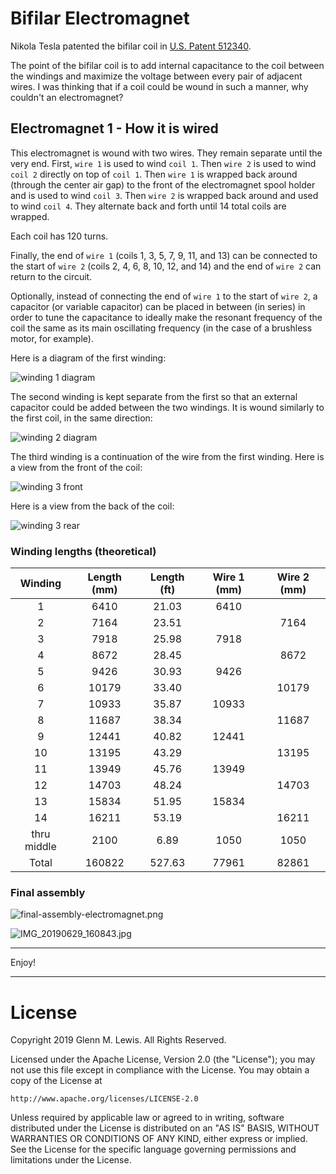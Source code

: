 # Bifilar Electromagnet

Nikola Tesla patented the bifilar coil in [U.S. Patent 512340](
https://teslauniverse.com/nikola-tesla/patents/us-patent-512340-coil-electro-magnets).

The point of the bifilar coil is to add internal capacitance to the coil
between the windings and maximize the voltage between every pair of adjacent
wires. I was thinking that if a coil could be wound in such a manner, why
couldn't an electromagnet?

## Electromagnet 1 - How it is wired

This electromagnet is wound with two wires. They remain separate until the
very end. First, `wire 1` is used to wind `coil 1`. Then `wire 2` is used
to wind `coil 2` directly on top of `coil 1`. Then `wire 1` is wrapped back
around (through the center air gap) to the front of the electromagnet spool
holder and is used to wind `coil 3`. Then `wire 2` is wrapped back around
and used to wind `coil 4`. They alternate back and forth until 14 total
coils are wrapped.

Each coil has 120 turns.

Finally, the end of `wire 1` (coils 1, 3, 5, 7, 9, 11, and 13) can be
connected to the start of `wire 2` (coils 2, 4, 6, 8, 10, 12, and 14)
and the end of `wire 2` can return to the circuit.

Optionally, instead of connecting the end of `wire 1` to the start of `wire 2`,
a capacitor (or variable capacitor) can be placed in between (in series)
in order to tune the capacitance to ideally make the resonant frequency
of the coil the same as its main oscillating frequency (in the case of
a brushless motor, for example).

Here is a diagram of the first winding:

![winding 1 diagram](coil1-winding-120turns-6920mm.png)

The second winding is kept separate from the first so that an external
capacitor could be added between the two windings. It is wound similarly
to the first coil, in the same direction:

![winding 2 diagram](coil2-winding-120turns-7664mm.png)

The third winding is a continuation of the wire from the first winding.
Here is a view from the front of the coil:

![winding 3 front](coil3-front.png)

Here is a view from the back of the coil:

![winding 3 rear](coil3-rear.png)

### Winding lengths (theoretical)

|  Winding  | Length (mm) | Length (ft) | Wire 1 (mm) | Wire 2 (mm) |
|   :---:   |   :---:     |   :---:     |   :---:     |   :---:     |
|     1     |    6410     |   21.03     |    6410     |             |
|     2     |    7164     |   23.51     |             |    7164     |
|     3     |    7918     |   25.98     |    7918     |             |
|     4     |    8672     |   28.45     |             |    8672     |
|     5     |    9426     |   30.93     |    9426     |             |
|     6     |   10179     |   33.40     |             |   10179     |
|     7     |   10933     |   35.87     |   10933     |             |
|     8     |   11687     |   38.34     |             |   11687     |
|     9     |   12441     |   40.82     |   12441     |             |
|    10     |   13195     |   43.29     |             |   13195     |
|    11     |   13949     |   45.76     |   13949     |             |
|    12     |   14703     |   48.24     |             |   14703     |
|    13     |   15834     |   51.95     |   15834     |             |
|    14     |   16211     |   53.19     |             |   16211     |
|thru middle|    2100     |    6.89     |    1050     |    1050     |
|  Total    |  160822     |  527.63     |   77961     |   82861     |

### Final assembly

![final-assembly-electromagnet.png](final-assembly-electromagnet.png)

![IMG_20190629_160843.jpg](IMG_20190629_160843.jpg)

----------------------------------------------------------------------

Enjoy!

----------------------------------------------------------------------

# License

Copyright 2019 Glenn M. Lewis. All Rights Reserved.

Licensed under the Apache License, Version 2.0 (the "License");
you may not use this file except in compliance with the License.
You may obtain a copy of the License at

    http://www.apache.org/licenses/LICENSE-2.0

Unless required by applicable law or agreed to in writing, software
distributed under the License is distributed on an "AS IS" BASIS,
WITHOUT WARRANTIES OR CONDITIONS OF ANY KIND, either express or implied.
See the License for the specific language governing permissions and
limitations under the License.
